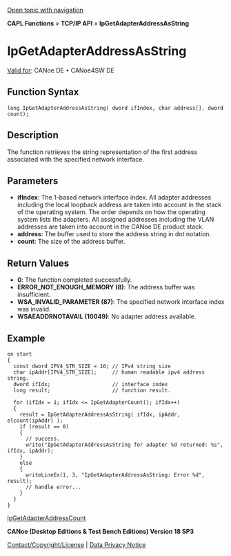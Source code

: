 [Open topic with navigation](../../../../../CANoeDEFamily.htm#Topics/CAPLFunctions/TCPIPAPI/Functions/CAPLfunctionIPGetAdapterAddressAsString.md)

**CAPL Functions** » **TCP/IP API** » **IpGetAdapterAddressAsString**

# IpGetAdapterAddressAsString

[Valid for](../../../Shared/FeatureAvailability.md): CANoe DE • CANoe4SW DE

## Function Syntax

```plaintext
long IpGetAdapterAddressAsString( dword ifIndex, char address[], dword count);
```

## Description

The function retrieves the string representation of the first address associated with the specified network interface.

## Parameters

- **ifIndex**: The 1-based network interface index. All adapter addresses including the local loopback address are taken into account in the stack of the operating system. The order depends on how the operating system lists the adapters. All assigned addresses including the VLAN addresses are taken into account in the CANoe DE product stack.
- **address**: The buffer used to store the address string in dot notation.
- **count**: The size of the address buffer.

## Return Values

- **0**: The function completed successfully.
- **ERROR_NOT_ENOUGH_MEMORY (8)**: The address buffer was insufficient.
- **WSA_INVALID_PARAMETER (87)**: The specified network interface index was invalid.
- **WSAEADDRNOTAVAIL (10049)**: No adapter address available.

## Example

```plaintext
on start
{
  const dword IPV4_STR_SIZE = 16; // IPv4 string size
  char ipAddr[IPV4_STR_SIZE];     // human readable ipv4 address string.
  dword ifIdx;                    // interface index
  long result;                    // function result.

  for (ifIdx = 1; ifIdx <= IpGetAdapterCount(); ifIdx++)
  {
    result = IpGetAdapterAddressAsString( ifIdx, ipAddr, elcount(ipAddr) );
    if (result == 0)
    {
      // success.
      write("IpGetAdapterAddressAsString for adapter %d returned: %s", ifIdx, ipAddr);
    }
    else
    {
      writeLineEx(1, 3, "IpGetAdapterAddressAsString: Error %d", result);
      // handle error...
    }
  }
}
```

[IpGetAdapterAddressCount](CAPLfunctionIpGetAdapterAddressCount.md)

**CANoe (Desktop Editions & Test Bench Editions) Version 18 SP3**

[Contact/Copyright/License](../../../Shared/ContactCopyrightLicense.md) | [Data Privacy Notice](https://www.vector.com/int/en/company/get-info/privacy-policy/)
